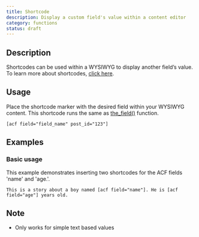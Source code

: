 ```yaml
---
title: Shortcode
description: Display a custom field's value within a content editor
category: functions
status: draft
---
```


## Description
Shortcodes can be used within a WYSIWYG to display another field’s value. To learn more about shortcodes, [click here](http://codex.wordpress.org/Shortcode_API).

## Usage
Place the shortcode marker with the desired field within your WYSIWYG content. This shortcode runs the same as [the_field()](https://www.advancedcustomfields.com/docs/functions/the_field/) function.
```
[acf field="field_name" post_id="123"]
```
 
## Examples

### Basic usage
This example demonstrates inserting two shortcodes for the ACF fields 'name' and 'age.'.
```
This is a story about a boy named [acf field="name"]. He is [acf field="age"] years old.
```

## Note
- Only works for simple text based values
